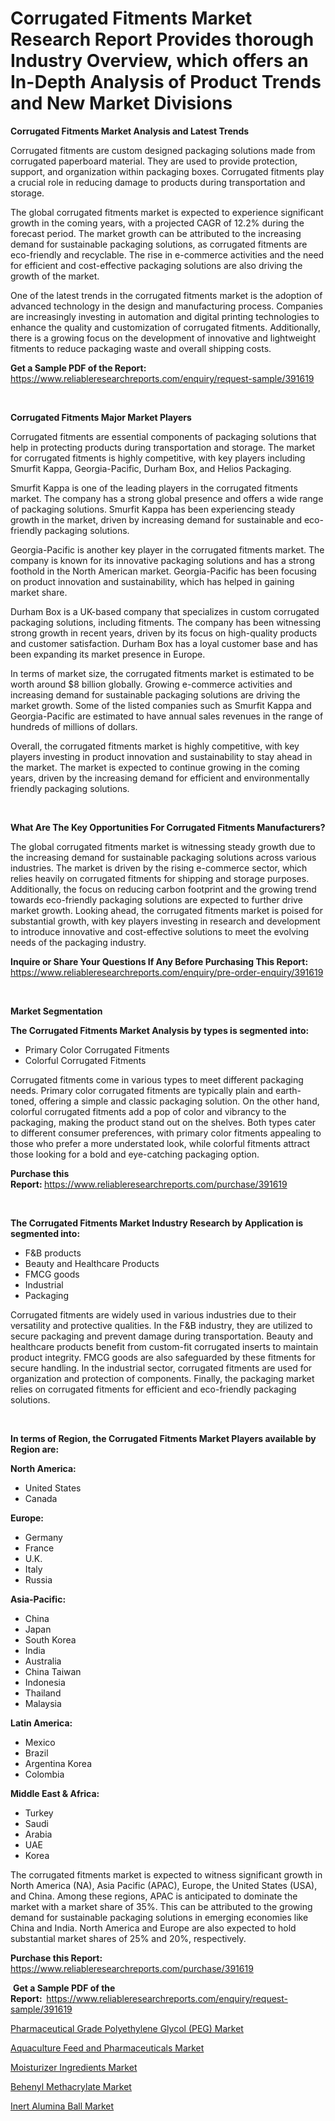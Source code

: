 <p><h1>Corrugated Fitments Market Research Report Provides thorough Industry Overview, which offers an In-Depth Analysis of Product Trends and New Market Divisions</h1></p><p><strong>Corrugated Fitments Market Analysis and Latest Trends</strong></p>
<p><p>Corrugated fitments are custom designed packaging solutions made from corrugated paperboard material. They are used to provide protection, support, and organization within packaging boxes. Corrugated fitments play a crucial role in reducing damage to products during transportation and storage.</p><p>The global corrugated fitments market is expected to experience significant growth in the coming years, with a projected CAGR of 12.2% during the forecast period. The market growth can be attributed to the increasing demand for sustainable packaging solutions, as corrugated fitments are eco-friendly and recyclable. The rise in e-commerce activities and the need for efficient and cost-effective packaging solutions are also driving the growth of the market.</p><p>One of the latest trends in the corrugated fitments market is the adoption of advanced technology in the design and manufacturing process. Companies are increasingly investing in automation and digital printing technologies to enhance the quality and customization of corrugated fitments. Additionally, there is a growing focus on the development of innovative and lightweight fitments to reduce packaging waste and overall shipping costs.</p></p>
<p><strong>Get a Sample PDF of the Report:&nbsp;</strong> <a href="https://www.reliableresearchreports.com/enquiry/request-sample/391619">https://www.reliableresearchreports.com/enquiry/request-sample/391619</a></p>
<p>&nbsp;</p>
<p><strong>Corrugated Fitments Major Market Players</strong></p>
<p><p>Corrugated fitments are essential components of packaging solutions that help in protecting products during transportation and storage. The market for corrugated fitments is highly competitive, with key players including Smurfit Kappa, Georgia-Pacific, Durham Box, and Helios Packaging. </p><p>Smurfit Kappa is one of the leading players in the corrugated fitments market. The company has a strong global presence and offers a wide range of packaging solutions. Smurfit Kappa has been experiencing steady growth in the market, driven by increasing demand for sustainable and eco-friendly packaging solutions.</p><p>Georgia-Pacific is another key player in the corrugated fitments market. The company is known for its innovative packaging solutions and has a strong foothold in the North American market. Georgia-Pacific has been focusing on product innovation and sustainability, which has helped in gaining market share.</p><p>Durham Box is a UK-based company that specializes in custom corrugated packaging solutions, including fitments. The company has been witnessing strong growth in recent years, driven by its focus on high-quality products and customer satisfaction. Durham Box has a loyal customer base and has been expanding its market presence in Europe.</p><p>In terms of market size, the corrugated fitments market is estimated to be worth around $8 billion globally. Growing e-commerce activities and increasing demand for sustainable packaging solutions are driving the market growth. Some of the listed companies such as Smurfit Kappa and Georgia-Pacific are estimated to have annual sales revenues in the range of hundreds of millions of dollars. </p><p>Overall, the corrugated fitments market is highly competitive, with key players investing in product innovation and sustainability to stay ahead in the market. The market is expected to continue growing in the coming years, driven by the increasing demand for efficient and environmentally friendly packaging solutions.</p></p>
<p>&nbsp;</p>
<p><strong>What Are The Key Opportunities For Corrugated Fitments Manufacturers?</strong></p>
<p><p>The global corrugated fitments market is witnessing steady growth due to the increasing demand for sustainable packaging solutions across various industries. The market is driven by the rising e-commerce sector, which relies heavily on corrugated fitments for shipping and storage purposes. Additionally, the focus on reducing carbon footprint and the growing trend towards eco-friendly packaging solutions are expected to further drive market growth. Looking ahead, the corrugated fitments market is poised for substantial growth, with key players investing in research and development to introduce innovative and cost-effective solutions to meet the evolving needs of the packaging industry.</p></p>
<p><strong>Inquire or Share Your Questions If Any Before Purchasing This Report:</strong> <a href="https://www.reliableresearchreports.com/enquiry/pre-order-enquiry/391619">https://www.reliableresearchreports.com/enquiry/pre-order-enquiry/391619</a></p>
<p>&nbsp;</p>
<p><strong>Market Segmentation</strong></p>
<p><strong>The Corrugated Fitments Market Analysis by types is segmented into:</strong></p>
<p><ul><li>Primary Color Corrugated Fitments</li><li>Colorful Corrugated Fitments</li></ul></p>
<p><p>Corrugated fitments come in various types to meet different packaging needs. Primary color corrugated fitments are typically plain and earth-toned, offering a simple and classic packaging solution. On the other hand, colorful corrugated fitments add a pop of color and vibrancy to the packaging, making the product stand out on the shelves. Both types cater to different consumer preferences, with primary color fitments appealing to those who prefer a more understated look, while colorful fitments attract those looking for a bold and eye-catching packaging option.</p></p>
<p><strong>Purchase this Report:&nbsp;</strong><a href="https://www.reliableresearchreports.com/purchase/391619">https://www.reliableresearchreports.com/purchase/391619</a></p>
<p>&nbsp;</p>
<p><strong>The Corrugated Fitments Market Industry Research by Application is segmented into:</strong></p>
<p><ul><li>F&B products</li><li>Beauty and Healthcare Products</li><li>FMCG goods</li><li>Industrial</li><li>Packaging</li></ul></p>
<p><p>Corrugated fitments are widely used in various industries due to their versatility and protective qualities. In the F&B industry, they are utilized to secure packaging and prevent damage during transportation. Beauty and healthcare products benefit from custom-fit corrugated inserts to maintain product integrity. FMCG goods are also safeguarded by these fitments for secure handling. In the industrial sector, corrugated fitments are used for organization and protection of components. Finally, the packaging market relies on corrugated fitments for efficient and eco-friendly packaging solutions.</p></p>
<p>&nbsp;</p>
<p><strong>In terms of Region, the Corrugated Fitments Market Players available by Region are:</strong></p>
<p>
    <p> <strong> North America: </strong>
        <ul>
            <li>United States</li>
            <li>Canada</li>
        </ul>
        </p> 
    <p> <strong> Europe: </strong>
        <ul>
            <li>Germany</li>
            <li>France</li>
            <li>U.K.</li>
            <li>Italy</li>
            <li>Russia</li>
        </ul>
        </p> 
    <p> <strong> Asia-Pacific: </strong>
        <ul>
            <li>China</li>
            <li>Japan</li>
            <li>South Korea</li>
            <li>India</li>
            <li>Australia</li>
            <li>China Taiwan</li>
            <li>Indonesia</li>
            <li>Thailand</li>
            <li>Malaysia</li>
        </ul>
        </p> 
    <p> <strong> Latin America: </strong>
        <ul>
            <li>Mexico</li>
            <li>Brazil</li>
            <li>Argentina Korea</li>
            <li>Colombia</li>
        </ul>
        </p> 
    <p> <strong> Middle East & Africa: </strong>
        <ul>
            <li>Turkey</li>
            <li>Saudi</li>
            <li>Arabia</li>
            <li>UAE</li>
            <li>Korea</li>
        </ul>
    </p>
    </p>
<p><p>The corrugated fitments market is expected to witness significant growth in North America (NA), Asia Pacific (APAC), Europe, the United States (USA), and China. Among these regions, APAC is anticipated to dominate the market with a market share of 35%. This can be attributed to the growing demand for sustainable packaging solutions in emerging economies like China and India. North America and Europe are also expected to hold substantial market shares of 25% and 20%, respectively.</p></p>
<p><strong>Purchase this Report: </strong><a href="https://www.reliableresearchreports.com/purchase/391619">https://www.reliableresearchreports.com/purchase/391619</a></p>
<p>&nbsp;<strong>Get a Sample PDF of the Report:&nbsp;&nbsp;</strong><a href="https://www.reliableresearchreports.com/enquiry/request-sample/391619">https://www.reliableresearchreports.com/enquiry/request-sample/391619</a></p>
<p><strong></strong></p>
<p><p><a href="https://cautious-neon-760.notion.site/Pharmaceutical-Grade-Polyethylene-Glycol-PEG-Market-Insights-Market-Players-and-Forecast-Till-203-b6f03b434c1a4c08bfd39ae1d905eb62">Pharmaceutical Grade Polyethylene Glycol (PEG) Market</a></p><p><a href="https://view.publitas.com/reportprime-1/aquaculture-feed-and-pharmaceuticals-market-size-market-trends-and-growth-outlook-forecasted-for-period-from-2024-to-2031/">Aquaculture Feed and Pharmaceuticals Market</a></p><p><a href="https://frill-swim-3cd.notion.site/Moisturizer-Ingredients-Market-Centers-on-Aspects-such-as-Market-Growth-Market-Share-Market-Opport-da9754eb731b496ba4ed270904eb5d24">Moisturizer Ingredients Market</a></p><p><a href="https://github.com/redneck06/Market-Research-Report-List-2/blob/main/behenyl-methacrylate-market.md">Behenyl Methacrylate Market</a></p><p><a href="https://github.com/peachesmcdowel1/Market-Research-Report-List-1/blob/main/inert-alumina-ball-market.md">Inert Alumina Ball Market</a></p></p>
